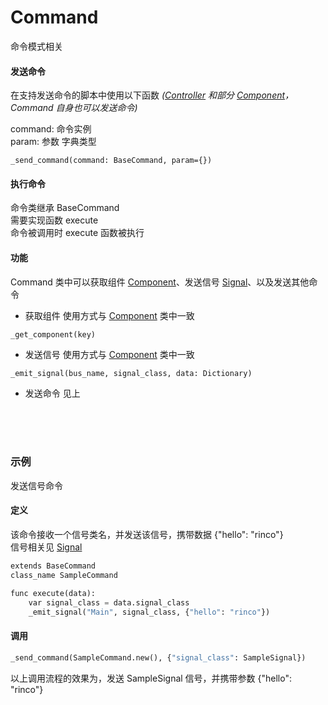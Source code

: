 # Command
命令模式相关 

#### 发送命令
在支持发送命令的脚本中使用以下函数  *([Controller](Docs/Controller.md) 和部分 [Component](Docs/Component.md)， Command 自身也可以发送命令)*  

command: 命令实例  
param: 参数 字典类型
```
_send_command(command: BaseCommand, param={})
```
#### 执行命令
命令类继承 BaseCommand  
需要实现函数 execute  
命令被调用时 execute 函数被执行  

#### 功能
Command 类中可以获取组件 [Component](Docs/Component.md)、发送信号 [Signal](Docs/Signal.md)、以及发送其他命令 
- 获取组件 使用方式与 [Component](Docs/Component.md) 类中一致
```
_get_component(key)
```
- 发送信号 使用方式与 [Component](Docs/Component.md) 类中一致
```
_emit_signal(bus_name, signal_class, data: Dictionary)
```
- 发送命令 见上


<br><br><br>


### 示例
发送信号命令  

#### 定义
该命令接收一个信号类名，并发送该信号，携带数据 {"hello": "rinco"}  
信号相关见 [Signal](Docs/Signal.md)

```python
extends BaseCommand
class_name SampleCommand

func execute(data):
	var signal_class = data.signal_class
	_emit_signal("Main", signal_class, {"hello": "rinco"})
```

#### 调用

```python
_send_command(SampleCommand.new(), {"signal_class": SampleSignal})
```

以上调用流程的效果为，发送 SampleSignal 信号，并携带参数 {"hello": "rinco"}  